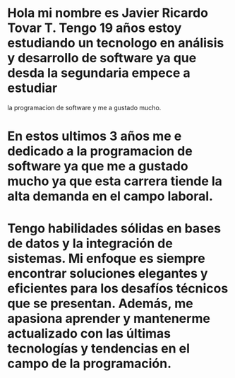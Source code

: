 # Hola mi nombre es Javier Ricardo Tovar T. Tengo 19 años estoy estudiando un tecnologo en análisis y desarrollo de software ya que desda la segundaria empece a estudiar 
la programacion de software y me a gustado mucho.

# En estos ultimos 3 años me e dedicado a la programacion de software ya que me a gustado mucho ya que esta carrera tiende la alta demanda en el campo laboral. 

# Tengo habilidades sólidas en bases de datos y la integración de sistemas. Mi enfoque es siempre encontrar soluciones elegantes y eficientes para los desafíos técnicos que se presentan. Además, me apasiona aprender y mantenerme actualizado con las últimas tecnologías y tendencias en el campo de la programación. 


